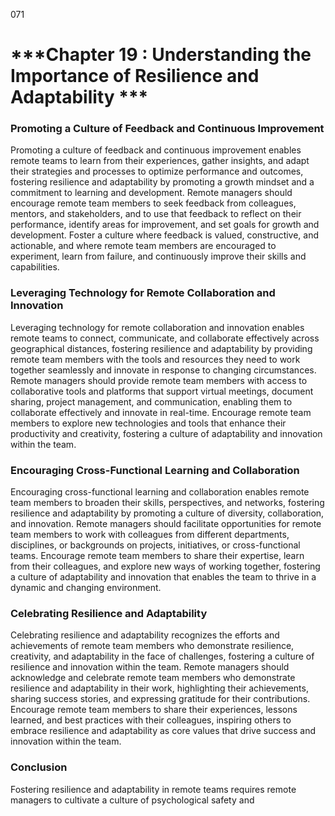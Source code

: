 071

# ***Chapter 19 : Understanding the Importance of Resilience and Adaptability ***


### **Promoting a Culture of Feedback and Continuous Improvement**

Promoting a culture of feedback and continuous improvement enables remote teams to learn from their experiences, gather insights, and adapt their strategies and processes to optimize performance and outcomes, fostering resilience and adaptability by promoting a growth mindset and a commitment to learning and development. Remote managers should encourage remote team members to seek feedback from colleagues, mentors, and stakeholders, and to use that feedback to reflect on their performance, identify areas for improvement, and set goals for growth and development. Foster a culture where feedback is valued, constructive, and actionable, and where remote team members are encouraged to experiment, learn from failure, and continuously improve their skills and capabilities.

### **Leveraging Technology for Remote Collaboration and Innovation**

Leveraging technology for remote collaboration and innovation enables remote teams to connect, communicate, and collaborate effectively across geographical distances, fostering resilience and adaptability by providing remote team members with the tools and resources they need to work together seamlessly and innovate in response to changing circumstances. Remote managers should provide remote team members with access to collaborative tools and platforms that support virtual meetings, document sharing, project management, and communication, enabling them to collaborate effectively and innovate in real-time. Encourage remote team members to explore new technologies and tools that enhance their productivity and creativity, fostering a culture of adaptability and innovation within the team.

### **Encouraging Cross-Functional Learning and Collaboration**

Encouraging cross-functional learning and collaboration enables remote team members to broaden their skills, perspectives, and networks, fostering resilience and adaptability by promoting a culture of diversity, collaboration, and innovation. Remote managers should facilitate opportunities for remote team members to work with colleagues from different departments, disciplines, or backgrounds on projects, initiatives, or cross-functional teams. Encourage remote team members to share their expertise, learn from their colleagues, and explore new ways of working together, fostering a culture of adaptability and innovation that enables the team to thrive in a dynamic and changing environment.

### **Celebrating Resilience and Adaptability**

Celebrating resilience and adaptability recognizes the efforts and achievements of remote team members who demonstrate resilience, creativity, and adaptability in the face of challenges, fostering a culture of resilience and innovation within the team. Remote managers should acknowledge and celebrate remote team members who demonstrate resilience and adaptability in their work, highlighting their achievements, sharing success stories, and expressing gratitude for their contributions. Encourage remote team members to share their experiences, lessons learned, and best practices with their colleagues, inspiring others to embrace resilience and adaptability as core values that drive success and innovation within the team.

### **Conclusion**

Fostering resilience and adaptability in remote teams requires remote managers to cultivate a culture of psychological safety and
